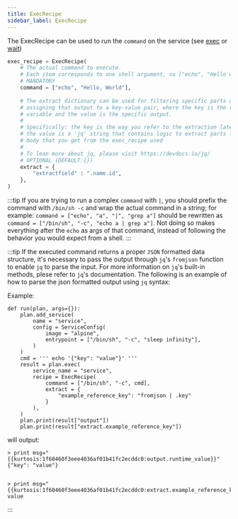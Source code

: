 ```yaml
---
title: ExecRecipe
sidebar_label: ExecRecipe
---
```


The ExecRecipe can be used to run the `command` on the service (see [exec][exec-reference]
or [wait][wait-reference])

```python
exec_recipe = ExecRecipe(
    # The actual command to execute. 
    # Each item corresponds to one shell argument, so ["echo", "Hello world"] behaves as if you ran "echo 'Hello World'" in the shell.
    # MANDATORY
    command = ["echo", "Hello, World"],
        
    # The extract dictionary can be used for filtering specific parts of a response
    # assigning that output to a key-value pair, where the key is the reference 
    # variable and the value is the specific output. 
    # 
    # Specifically: the key is the way you refer to the extraction later on and
    # the value is a 'jq' string that contains logic to extract parts from response 
    # body that you get from the exec_recipe used
    # 
    # To lean more about jq, please visit https://devdocs.io/jq/
    # OPTIONAL (DEFAULT:{})
    extract = {
        "extractfield" : ".name.id",
    },
)
```

:::tip
If you are trying to run a complex `command` with `|`, you should prefix the command with `/bin/sh -c` and wrap the actual command in a string; for example: `command = ["echo", "a", "|", "grep a"]` should
be rewritten as `command = ["/bin/sh", "-c", "echo a | grep a"]`. Not doing so makes everything after the `echo` as args of that command, instead of following the behavior you would expect from a shell.
:::

:::tip
If the executed command returns a proper `JSON` formatted data structure, it's necessary to pass the output through `jq`'s `fromjson` function to enable `jq` to parse the input.
For more information on `jq`'s built-in methods, plese refer to `jq`'s documentation. The following is an example of how to parse the json formatted output using `jq` syntax:

Example:
```
def run(plan, args={}):
    plan.add_service(
        name = "service",
        config = ServiceConfig(
            image = "alpine",
            entrypoint = ["/bin/sh", "-c", "sleep infinity"],
        )
    )
    cmd = ''' echo '{"key": "value"}' '''
    result = plan.exec(
        service_name = "service",
        recipe = ExecRecipe(
            command = ["/bin/sh", "-c", cmd],
            extract = {
                "example_reference_key": "fromjson | .key"
            }
        ),
    )
    plan.print(result["output"])
    plan.print(result["extract.example_reference_key"])
```

will output:
```
> print msg="{{kurtosis:1f60460f3eee4036af01b41fc2ecddc0:output.runtime_value}}"
{"key": "value"}


> print msg="{{kurtosis:1f60460f3eee4036af01b41fc2ecddc0:extract.example_reference_key.runtime_value}}"
value
```

:::


<!--------------- ONLY LINKS BELOW THIS POINT ---------------------->
[exec-reference]: ./plan.md#exec
[wait-reference]: ./plan.md#wait
